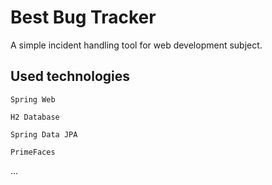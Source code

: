 # Best Bug Tracker

A simple incident handling tool for web development subject.



## Used technologies

`Spring Web`

`H2 Database`

`Spring Data JPA`

`PrimeFaces`


...
